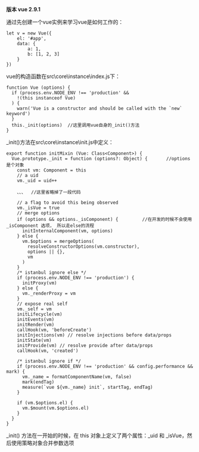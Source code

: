 
**版本 vue 2.9.1**

通过先创建一个vue实例来学习vue是如何工作的：

	let v = new Vue({
	    el: '#app',
	    data: {
	        a: 1,
	        b: [1, 2, 3]
	    }
	})

vue的构造函数在src\core\instance\index.js下：

	function Vue (options) {             
	  if (process.env.NODE_ENV !== 'production' &&
	    !(this instanceof Vue)
	  ) {
	    warn('Vue is a constructor and should be called with the `new` keyword')
	  }
	  this._init(options)  //这里调用vue自身的_init()方法
	}

_init()方法在src\core\instance\init.js中定义：

	export function initMixin (Vue: Class<Component>) {
	  Vue.prototype._init = function (options?: Object) {       //options是个对象
	    const vm: Component = this
	    // a uid
	    vm._uid = uid++
	
	    、、、  //这里省略掉了一段代码
	
	    // a flag to avoid this being observed
	    vm._isVue = true
	    // merge options
	    if (options && options._isComponent) {         //在开发的时候不会使用_isComponent 选项， 所以走else的流程
	      initInternalComponent(vm, options)
	    } else {
	      vm.$options = mergeOptions(
	        resolveConstructorOptions(vm.constructor),
	        options || {},
	        vm
	      )
	    }
	    /* istanbul ignore else */
	    if (process.env.NODE_ENV !== 'production') {
	      initProxy(vm)
	    } else {
	      vm._renderProxy = vm
	    }
	    // expose real self
	    vm._self = vm
	    initLifecycle(vm)
	    initEvents(vm)
	    initRender(vm)
	    callHook(vm, 'beforeCreate')
	    initInjections(vm) // resolve injections before data/props
	    initState(vm)
	    initProvide(vm) // resolve provide after data/props
	    callHook(vm, 'created')
	
	    /* istanbul ignore if */
	    if (process.env.NODE_ENV !== 'production' && config.performance && mark) {
	      vm._name = formatComponentName(vm, false)
	      mark(endTag)
	      measure(`vue ${vm._name} init`, startTag, endTag)
	    }
	
	    if (vm.$options.el) {
	      vm.$mount(vm.$options.el)
	    }
	  }
	}


\_init() 方法在一开始的时候，在 this 对象上定义了两个属性：_uid 和 _isVue，然后使用策略对象合并参数选项